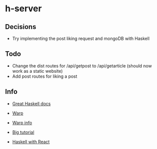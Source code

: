 # h-server

## Decisions

- Try implementing the post liking request and mongoDB with Haskell

## Todo

- Change the dist routes for /api/getpost to /api/getarticle (should now work as a static website)
- Add post routes for liking a post 

## Info

- [Great Haskell docs](http://dev.stephendiehl.com/hask/)

- [Warp](https://hackage.haskell.org/package/wai) 
- [Warp info](http://www.aosabook.org/en/posa/warp.html)
- [Big tutorial](https://haskell-servant.github.io/tutorial/0.4/server.html)
- [Haskell with React](https://github.com/joelburget/react-haskell)